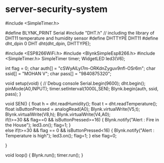 # server-security-system
#include <SimpleTimer.h>

#define BLYNK_PRINT Serial
#include "DHT.h"        // including the library of DHT11 temperature and humidity sensor
#define DHTTYPE DHT11 
#define dht_dpin 0
DHT dht(dht_dpin, DHTTYPE); 

#include <ESP8266WiFi.h>
#include <BlynkSimpleEsp8266.h>
#include <SimpleTimer.h>
SimpleTimer timer;
WidgetLED led3(V6);

int flag = 0;
char auth[] = "cSWyAlLyI7m-ORKdnZyguv9nfl-OSr6m";
char ssid[] = "MOHAN V";
char pass[] = "9840875320";

void setup(void)
{
  // Debug console
  Serial.begin(9600);
  dht.begin();
  pinMode(A0,INPUT);
  timer.setInterval(1000L,SEN);
  Blynk.begin(auth, ssid, pass);
}

void SEN() {
    float h = dht.readHumidity();
    float t = dht.readTemperature(); 
    float isButtonPressed = analogRead(A0);
    Blynk.virtualWrite(V5,t);
    Blynk.virtualWrite(V8,h);
    Blynk.virtualWrite(V4,A0);            
    if(t>=30 && flag==0 && isButtonPressed>=16)
    {
       Blynk.notify("Alert : Fire in the House");
       led3.on();
       flag=1;
    }    
    else if(t>=30 && flag == 0 && isButtonPressed<16)
    {
       Blynk.notify("Alert : Temperature is high");
       led3.on();
       flag=1;
    }
    else
       flag=0;          

   
}

void loop()
{
  Blynk.run();
  timer.run();
}
